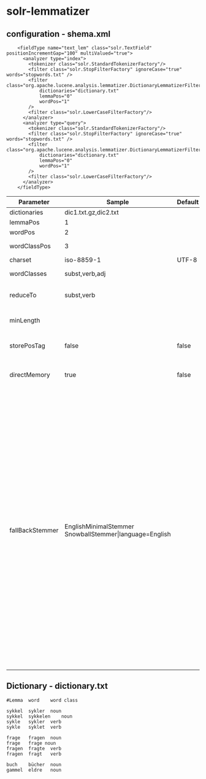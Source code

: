 # solr-lemmatizer

## configuration - shema.xml

```
    <fieldType name="text_lem" class="solr.TextField" positionIncrementGap="100" multiValued="true">
      <analyzer type="index">
        <tokenizer class="solr.StandardTokenizerFactory"/>
        <filter class="solr.StopFilterFactory" ignoreCase="true" words="stopwords.txt" />
        <filter class="org.apache.lucene.analysis.lemmatizer.DictionaryLemmatizerFilterFactory" 
        	dictionaries="dictionary.txt"
        	lemmaPos="0"
			wordPos="1" 
        />
        <filter class="solr.LowerCaseFilterFactory"/>
      </analyzer>
      <analyzer type="query">
        <tokenizer class="solr.StandardTokenizerFactory"/>
        <filter class="solr.StopFilterFactory" ignoreCase="true" words="stopwords.txt" />
        <filter class="org.apache.lucene.analysis.lemmatizer.DictionaryLemmatizerFilterFactory" 
        	dictionaries="dictionary.txt"
        	lemmaPos="0"
			wordPos="1" 
        />
        <filter class="solr.LowerCaseFilterFactory"/>
      </analyzer>
    </fieldType>
```

Parameter | Sample | Default | Description
------------|-------------|-------------|-------------
dictionaries|dic1.txt.gz,dic2.txt||
lemmaPos|1||Where to find the lemmas
wordPos|2||Where to find the words
wordClassPos|3||(optional) Where to find the word classes. 
charset|iso-8859-1|UTF-8|(optional) charset of the dic file
wordClasses|subst,verb,adj||which word class to add (note: bad parameter name, will be changed)
reduceTo|subst,verb||words with several stems get reduced to one in this order. Optionally
minLength|||(optional) word minimum length in dictionnary. Smaller words will be ignored.
storePosTag|false|false|(optional) if 'true' wordClassPos should be >0 and wordClasses shouldn't be empty
directMemory|true|false|(optional) if 'true' dictionnaries are load in direct memory (out off jvm heap). This is experimental for large dictionnaries. 
fallBackStemmer|EnglishMinimalStemmer<br>SnowballStemmer&#124;language=English||(optional) define a fall back stemmer for terms not defined in lemmas dictionnaries. Available stemmer are :<br> ArabicStemmer,<br>BulgarianStemmer,<br>CzechStemmer,<br>EnglishMinimalStemmer,<br>FinnishLightStemmer,<br>FrenchLightStemmer,<br>FrenchMinimalStemmer,<br>GalicianMinimalStemmer,<br>GalicianStemmer,<br>GermanLightStemmer,<br>GermanMinimalStemmer,<br>GreekStemmer,<br>HindiStemmer,<br>HungarianLightStemmer,<br>IndonesianLightStemmer,<br>IndonesianStemmer,<br>ItalianLightStemmer,<br>LatvianStemmer,<br>NorwegianLightStemmer,<br>NorwegianMinimalStemmer,<br>PortugueseLightStemmer,<br>PortugueseMinimalStemmer,<br>PortugueseStemmer,<br>RussianLightStemmer,<br>SoraniStemmer,<br>SpanishLightStemmer,<br>SwedishLightStemmer<br><br>and SnowballStemmer with language parameter specified like this<br>SnowballStemmer&#124;language=English

## Dictionary - dictionary.txt

```
#Lemma	word	word class

sykkel	sykler	noun
sykkel	sykkelen	noun
sykle	sykler	verb
sykle	syklet	verb

frage	fragen	noun
frage	frage noun
fragen	fragte	verb
fragen	fragt	verb

buch	bücher	noun
gammel	eldre	noun
```
